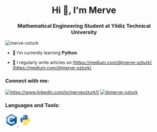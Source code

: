 <h1 align="center">Hi 👋, I'm Merve</h1>
<h3 align="center">Mathematical Engineering Student at Yildiz Technical University</h3>

<p align="left"> <img src="https://komarev.com/ghpvc/?username=merve-ozturk&label=Profile%20views&color=0e75b6&style=flat" alt="merve-ozturk" /> </p>

- 🌱 I’m currently learning **Python**

- 📝 I regularly write articles on [https://medium.com/@merve-ozturk](https://medium.com/@merve-ozturk)

<h3 align="left">Connect with me:</h3>
<p align="left">
<a href="https://linkedin.com/in/https://www.linkedin.com/in/merveozturk1/" target="blank"><img align="center" src="https://raw.githubusercontent.com/rahuldkjain/github-profile-readme-generator/master/src/images/icons/Social/linked-in-alt.svg" alt="https://www.linkedin.com/in/merveozturk1/" height="30" width="40" /></a>
<a href="https://medium.com/@merve-ozturk" target="blank"><img align="center" src="https://raw.githubusercontent.com/rahuldkjain/github-profile-readme-generator/master/src/images/icons/Social/medium.svg" alt="@merve-ozturk" height="30" width="40" /></a>
</p>

<h3 align="left">Languages and Tools:</h3>
<p align="left"> <a href="https://www.cprogramming.com/" target="_blank" rel="noreferrer"> <img src="https://raw.githubusercontent.com/devicons/devicon/master/icons/c/c-original.svg" alt="c" width="40" height="40"/> </a> <a href="https://www.python.org" target="_blank" rel="noreferrer"> <img src="https://raw.githubusercontent.com/devicons/devicon/master/icons/python/python-original.svg" alt="python" width="40" height="40"/> </a> </p>
